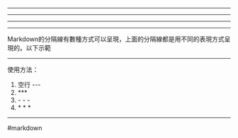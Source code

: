 
---
***
- - -
* * *

Markdown的分隔線有數種方式可以呈現，上面的分隔線都是用不同的表現方式呈現的。以下示範

---

使用方法：
1. 空行
    -\-\-
2. \*\*\*
3. \- \- \-
4. \* \* \*
---

#markdown  